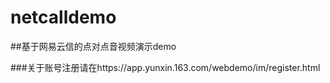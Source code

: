 # netcalldemo

##基于网易云信的点对点音视频演示demo


###关于账号注册请在https://app.yunxin.163.com/webdemo/im/register.html

